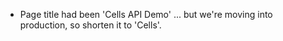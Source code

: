 - Page title had been 'Cells API Demo' ... but we're moving into production, so shorten it to 'Cells'.
